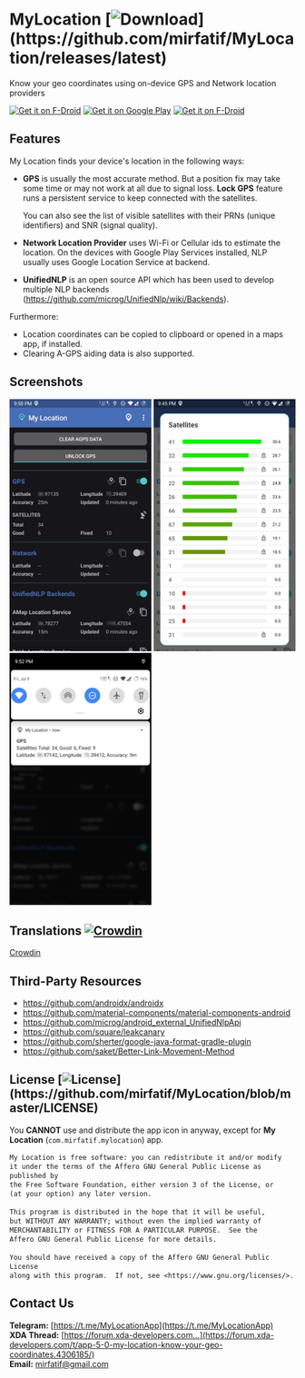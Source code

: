 # MyLocation [![Download](https://img.shields.io/github/v/release/mirfatif/MyLocation?label="Download")](https://github.com/mirfatif/MyLocation/releases/latest)
Know your geo coordinates using on-device GPS and Network location providers

<a href="https://f-droid.org/packages/com.mirfatif.mylocation"><img alt="Get it on F-Droid" src="https://fdroid.gitlab.io/artwork/badge/get-it-on.png" height="100"></a>
<a href="https://play.google.com/store/apps/details?id=com.mirfatif.mylocation.ps"><img alt="Get it on Google Play" src="https://play.google.com/intl/en_us/badges/static/images/badges/en_badge_web_generic.png" height="100"></a>
<a href="https://apt.izzysoft.de/fdroid/index/apk/com.mirfatif.mylocation"><img alt="Get it on F-Droid" src="https://gitlab.com/IzzyOnDroid/repo/-/raw/master/assets/IzzyOnDroid.png" height="100"></a>

## Features

My Location finds your device's location in the following ways:

* <b>GPS</b> is usually the most accurate method. But a position fix may take some time or may not work at all due to signal loss. <b>Lock GPS</b> feature runs a persistent service to keep connected with the satellites.

  You can also see the list of visible satellites with their PRNs (unique identifiers) and SNR (signal quality).
 
* <b>Network Location Provider</b> uses Wi-Fi or Cellular ids to estimate the location. On the devices with Google Play Services installed, NLP usually uses Google Location Service at backend.
* <b>UnifiedNLP</b> is an open source API which has been used to develop multiple NLP backends (https://github.com/microg/UnifiedNlp/wiki/Backends).

Furthermore:

* Location coordinates can be copied to clipboard or opened in a maps app, if installed.
* Clearing A-GPS aiding data is also supported.

## Screenshots

<img src="fastlane/metadata/android/en-US/images/phoneScreenshots/1.jpg" width="250"> <img src="fastlane/metadata/android/en-US/images/phoneScreenshots/2.jpg" width="250"> <img src="fastlane/metadata/android/en-US/images/phoneScreenshots/3.jpg" width="250">

## Translations [![Crowdin](https://badges.crowdin.net/my-location/localized.svg)](https://crowdin.com/project/my-location)
[Crowdin](https://crowdin.com/project/my-location)

## Third-Party Resources

* https://github.com/androidx/androidx
* https://github.com/material-components/material-components-android
* https://github.com/microg/android_external_UnifiedNlpApi
* https://github.com/square/leakcanary
* https://github.com/sherter/google-java-format-gradle-plugin
* https://github.com/saket/Better-Link-Movement-Method

## License [![License](https://img.shields.io/github/license/mirfatif/MyLocation?label="License")](https://github.com/mirfatif/MyLocation/blob/master/LICENSE)

You **CANNOT** use and distribute the app icon in anyway, except for **My Location** (`com.mirfatif.mylocation`) app.

    My Location is free software: you can redistribute it and/or modify
    it under the terms of the Affero GNU General Public License as published by
    the Free Software Foundation, either version 3 of the License, or
    (at your option) any later version.

    This program is distributed in the hope that it will be useful,
    but WITHOUT ANY WARRANTY; without even the implied warranty of
    MERCHANTABILITY or FITNESS FOR A PARTICULAR PURPOSE.  See the
    Affero GNU General Public License for more details.

    You should have received a copy of the Affero GNU General Public License
    along with this program.  If not, see <https://www.gnu.org/licenses/>.

## Contact Us

**Telegram:** [https://t.me/MyLocationApp](https://t.me/MyLocationApp)  
**XDA Thread:** [https://forum.xda-developers.com...](https://forum.xda-developers.com/t/app-5-0-my-location-know-your-geo-coordinates.4306185/)  
**Email:** [mirfatif@gmail.com](mailto:mirfatif@gmail.com)
